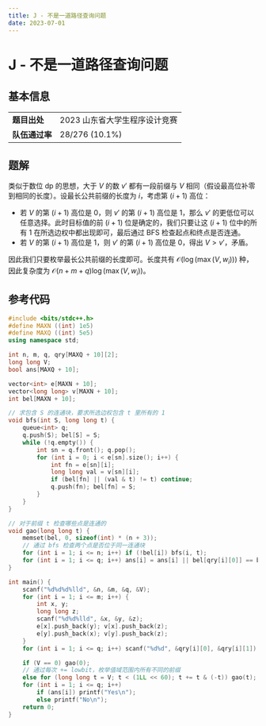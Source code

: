```yaml
---
title: J - 不是一道路径查询问题
date: 2023-07-01
---
```


# J - 不是一道路径查询问题

## 基本信息

<table>
<tr>
<td><b>题目出处</b></td><td>2023 山东省大学生程序设计竞赛</td>
</tr>
<tr>
<td><b>队伍通过率</b></td><td>28/276 (10.1%)</td>
</tr>
</table>

## 题解

类似于数位 dp 的思想，大于 $V$ 的数 $v'$ 都有一段前缀与 $V$ 相同（假设最高位补零到相同的长度）。设最长公共前缀的长度为 $i$，考虑第 $(i + 1)$ 高位：

* 若 $V$ 的第 $(i + 1)$ 高位是 $0$，则 $v'$ 的第 $(i + 1)$ 高位是 $1$，那么 $v'$ 的更低位可以任意选择。此时目标值的前 $(i + 1)$ 位是确定的，我们只要让这 $(i + 1)$ 位中的所有 $1$ 在所选边权中都出现即可，最后通过 BFS 检查起点和终点是否连通。
* 若 $V$ 的第 $(i + 1)$ 高位是 $1$，则 $v'$ 的第 $(i + 1)$ 高位是 $0$，得出 $V > v'$，矛盾。

因此我们只要枚举最长公共前缀的长度即可。长度共有 $\mathcal{O}(\log(\max(V, w_i)))$ 种，因此复杂度为 $\mathcal{O}(n + m + q)\log(\max(V, w_i))$。

## 参考代码

```c++ linenums="1"
#include <bits/stdc++.h>
#define MAXN ((int) 1e5)
#define MAXQ ((int) 5e5)
using namespace std;

int n, m, q, qry[MAXQ + 10][2];
long long V;
bool ans[MAXQ + 10];

vector<int> e[MAXN + 10];
vector<long long> v[MAXN + 10];
int bel[MAXN + 10];

// 求包含 S 的连通块，要求所选边权包含 t 里所有的 1
void bfs(int S, long long t) {
    queue<int> q;
    q.push(S); bel[S] = S;
    while (!q.empty()) {
        int sn = q.front(); q.pop();
        for (int i = 0; i < e[sn].size(); i++) {
            int fn = e[sn][i];
            long long val = v[sn][i];
            if (bel[fn] || (val & t) != t) continue;
            q.push(fn); bel[fn] = S;
        }
    }
}

// 对于前缀 t 检查哪些点是连通的
void gao(long long t) {
    memset(bel, 0, sizeof(int) * (n + 3));
    // 通过 bfs 检查两个点是否位于同一连通块
    for (int i = 1; i <= n; i++) if (!bel[i]) bfs(i, t);
    for (int i = 1; i <= q; i++) ans[i] = ans[i] || bel[qry[i][0]] == bel[qry[i][1]];
}

int main() {
    scanf("%d%d%d%lld", &n, &m, &q, &V);
    for (int i = 1; i <= m; i++) {
        int x, y;
        long long z;
        scanf("%d%d%lld", &x, &y, &z);
        e[x].push_back(y); v[x].push_back(z);
        e[y].push_back(x); v[y].push_back(z);
    }
    for (int i = 1; i <= q; i++) scanf("%d%d", &qry[i][0], &qry[i][1]);

    if (V == 0) gao(0);
    // 通过每次 += lowbit，枚举值域范围内所有不同的前缀
    else for (long long t = V; t < (1LL << 60); t += t & (-t)) gao(t);
    for (int i = 1; i <= q; i++)
        if (ans[i]) printf("Yes\n");
        else printf("No\n");
    return 0;
}
```
